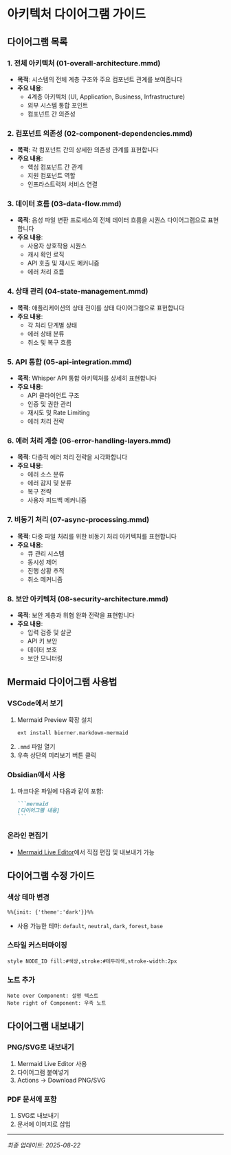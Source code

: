 # 아키텍처 다이어그램 가이드

## 다이어그램 목록

### 1. 전체 아키텍처 (01-overall-architecture.mmd)
- **목적**: 시스템의 전체 계층 구조와 주요 컴포넌트 관계를 보여줍니다
- **주요 내용**:
  - 4계층 아키텍처 (UI, Application, Business, Infrastructure)
  - 외부 시스템 통합 포인트
  - 컴포넌트 간 의존성

### 2. 컴포넌트 의존성 (02-component-dependencies.mmd)
- **목적**: 각 컴포넌트 간의 상세한 의존성 관계를 표현합니다
- **주요 내용**:
  - 핵심 컴포넌트 간 관계
  - 지원 컴포넌트 역할
  - 인프라스트럭처 서비스 연결

### 3. 데이터 흐름 (03-data-flow.mmd)
- **목적**: 음성 파일 변환 프로세스의 전체 데이터 흐름을 시퀀스 다이어그램으로 표현합니다
- **주요 내용**:
  - 사용자 상호작용 시퀀스
  - 캐시 확인 로직
  - API 호출 및 재시도 메커니즘
  - 에러 처리 흐름

### 4. 상태 관리 (04-state-management.mmd)
- **목적**: 애플리케이션의 상태 전이를 상태 다이어그램으로 표현합니다
- **주요 내용**:
  - 각 처리 단계별 상태
  - 에러 상태 분류
  - 취소 및 복구 흐름

### 5. API 통합 (05-api-integration.mmd)
- **목적**: Whisper API 통합 아키텍처를 상세히 표현합니다
- **주요 내용**:
  - API 클라이언트 구조
  - 인증 및 권한 관리
  - 재시도 및 Rate Limiting
  - 에러 처리 전략

### 6. 에러 처리 계층 (06-error-handling-layers.mmd)
- **목적**: 다층적 에러 처리 전략을 시각화합니다
- **주요 내용**:
  - 에러 소스 분류
  - 에러 감지 및 분류
  - 복구 전략
  - 사용자 피드백 메커니즘

### 7. 비동기 처리 (07-async-processing.mmd)
- **목적**: 다중 파일 처리를 위한 비동기 처리 아키텍처를 표현합니다
- **주요 내용**:
  - 큐 관리 시스템
  - 동시성 제어
  - 진행 상황 추적
  - 취소 메커니즘

### 8. 보안 아키텍처 (08-security-architecture.mmd)
- **목적**: 보안 계층과 위협 완화 전략을 표현합니다
- **주요 내용**:
  - 입력 검증 및 살균
  - API 키 보안
  - 데이터 보호
  - 보안 모니터링

## Mermaid 다이어그램 사용법

### VSCode에서 보기
1. Mermaid Preview 확장 설치
   ```
   ext install bierner.markdown-mermaid
   ```
2. `.mmd` 파일 열기
3. 우측 상단의 미리보기 버튼 클릭

### Obsidian에서 사용
1. 마크다운 파일에 다음과 같이 포함:
   ````markdown
   ```mermaid
   [다이어그램 내용]
   ```
   ````

### 온라인 편집기
- [Mermaid Live Editor](https://mermaid.live/)에서 직접 편집 및 내보내기 가능

## 다이어그램 수정 가이드

### 색상 테마 변경
```mermaid
%%{init: {'theme':'dark'}}%%
```
- 사용 가능한 테마: `default`, `neutral`, `dark`, `forest`, `base`

### 스타일 커스터마이징
```mermaid
style NODE_ID fill:#색상,stroke:#테두리색,stroke-width:2px
```

### 노트 추가
```mermaid
Note over Component: 설명 텍스트
Note right of Component: 우측 노트
```

## 다이어그램 내보내기

### PNG/SVG로 내보내기
1. Mermaid Live Editor 사용
2. 다이어그램 붙여넣기
3. Actions → Download PNG/SVG

### PDF 문서에 포함
1. SVG로 내보내기
2. 문서에 이미지로 삽입

---

*최종 업데이트: 2025-08-22*